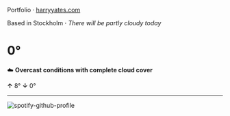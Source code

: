 Portfolio · [harryyates.com](https://harryyates.com)

<!-- WEATHER_START -->
Based in Stockholm · *There will be partly cloudy today*

# 0°
☁️ **Overcast conditions with complete cloud cover**

**↑** 8° **↓** 0°

---
<!-- WEATHER_END -->

<p align="left">
  <a>
    <img src="https://spotify-github-profile.kittinanx.com/api/view?uid=bigbello&cover_image=true&theme=natemoo-re&show_offline=true&background_color=121212&interchange=false&bar_color=53b14f&bar_color_cover=false" alt="spotify-github-profile">
  </a>
</p>